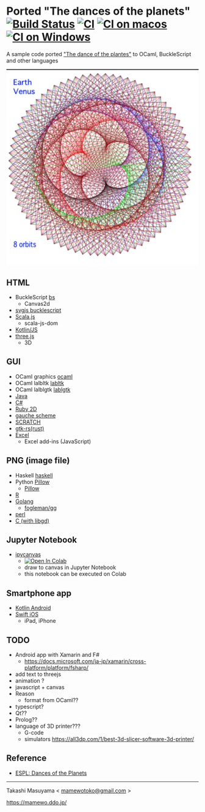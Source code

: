 # Ported "The dances of the planets" [![Build Status](https://travis-ci.org/mamewotoko/dance_of_the_planets.svg?branch=master)](https://travis-ci.org/mamewotoko/dance_of_the_planets) [![CI](https://github.com/mamewotoko/dance_of_the_planets/actions/workflows/build.yml/badge.svg)](https://github.com/mamewotoko/dance_of_the_planets/actions/workflows/build.yml) [![CI on macos](https://github.com/mamewotoko/dance_of_the_planets/actions/workflows/build_mac.yml/badge.svg)](https://github.com/mamewotoko/dance_of_the_planets/actions/workflows/build_mac.yml) [![CI on Windows](https://github.com/mamewotoko/dance_of_the_planets/actions/workflows/build_win.yml/badge.svg)](https://github.com/mamewotoko/dance_of_the_planets/actions/workflows/build_win.yml)

A sample code ported ["The dance of the plantes"](https://web.archive.org/web/20140122124421/http:/ensign.editme.com/t43dances) to OCaml, BuckleScript and other languages

![earth venus](./bs/img/earth_venus.png)

## HTML

* BuckleScript [bs](./bs)
    * Canvas2d
* [svgjs bucklescript](https://github.com/mamewotoko/bs-svgjs)
* [Scala.js](./scalajs)
    * scala-js-dom
* [Kotlin/JS](./kotlinjs)
* [three.js](./threejs)
    * 3D

## GUI

* OCaml graphics [ocaml](./ocaml)
* OCaml lalbltk [labltk](./labltk)
* OCaml lalblgtk [lablgtk](./lablgtk)
* [Java](./java)
* [C#](./csharp)
* [Ruby 2D](./ruby2d)
* [gauche scheme](./gauche-scheme)
* [SCRATCH](./scratch)
* [gtk-rs(rust)](./rust)
* [Excel](./exceljs)
	* Excel add-ins (JavaScript)

## PNG (image file)

* Haskell [haskell](./haskell)
* Python [Pillow](./python)
    * [Pillow](https://pillow.readthedocs.io/en/stable/)
* [R](./r)
* [Golang](./golang)
    * [fogleman/gg](https://github.com/fogleman/gg)
* [perl](./perl)
* [C (with libgd)](./libgd_c)

## Jupyter Notebook

* [ipycanvas](./ipycanvas)
    * [![Open In Colab](https://colab.research.google.com/assets/colab-badge.svg)](https://colab.research.google.com/github/mamewotoko/dance_of_the_planets/blob/master/ipycanvas/DanceOfThePlanets.ipynb)
    * draw to canvas in Jupyter Notebook
    * this notebook can be executed on Colab

## Smartphone app

* [Kotlin Android](./kotlin_android)
* [Swift iOS](./ios_swift)
    * iPad, iPhone

## TODO

* Android app with Xamarin and F#
  * <https://docs.microsoft.com/ja-jp/xamarin/cross-platform/platform/fsharp/>
* add text to threejs
* animation ?
* javascript + canvas
* Reason
    * format from OCaml??
* typescript?
* Qt??
* Prolog??
* language of 3D printer???
    * G-code
    * simulators <https://all3dp.com/1/best-3d-slicer-software-3d-printer/>

Reference
--------------
* [ESPL: Dances of the Planets](https://web.archive.org/web/20140122124421/http:/ensign.editme.com/t43dances)

----
Takashi Masuyama < mamewotoko@gmail.com >

https://mamewo.ddo.jp/
